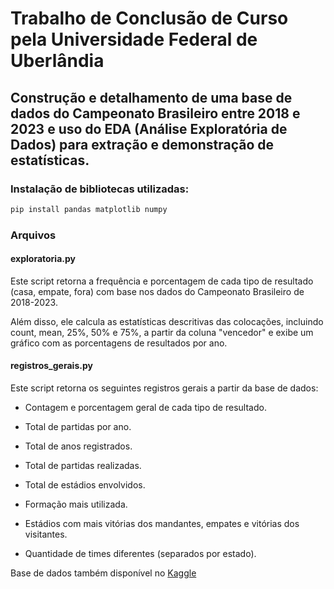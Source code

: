 # Trabalho de Conclusão de Curso pela Universidade Federal de Uberlândia 

## Construção e detalhamento de uma base de dados do Campeonato Brasileiro entre 2018 e 2023 e uso do EDA (Análise Exploratória de Dados) para extração e demonstração de estatísticas.

### Instalação de bibliotecas utilizadas:
```bash
pip install pandas matplotlib numpy
```

### Arquivos
#### exploratoria.py
Este script retorna a frequência e porcentagem de cada tipo de resultado (casa, empate, fora)
com base nos dados do Campeonato Brasileiro de 2018-2023. 

Além disso, ele calcula as estatísticas descritivas das colocações, incluindo
count, mean, 25%, 50% e 75%, a partir da coluna "vencedor" e exibe um gráfico
com as porcentagens de resultados por ano.

#### registros_gerais.py
Este script retorna os seguintes registros gerais a partir da base de dados:

- Contagem e porcentagem geral de cada tipo de resultado.

- Total de partidas por ano.

- Total de anos registrados.

- Total de partidas realizadas.

- Total de estádios envolvidos.

- Formação mais utilizada.

- Estádios com mais vitórias dos mandantes, empates e vitórias dos visitantes.

- Quantidade de times diferentes (separados por estado).


Base de dados também disponível no [Kaggle](https://www.kaggle.com/datasets/marcusmarchiori/informacoes-e-estatisticas-brasileirao-serie-a)
